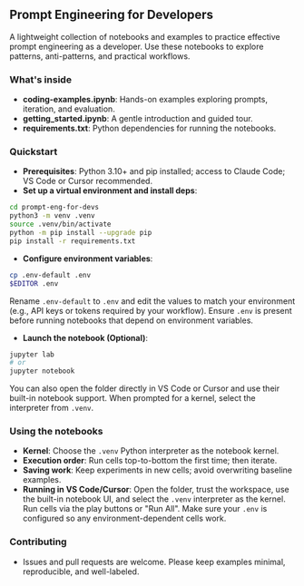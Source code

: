 ## Prompt Engineering for Developers
A lightweight collection of notebooks and examples to practice effective prompt engineering as a developer. Use these notebooks to explore patterns, anti-patterns, and practical workflows.

### What's inside
- **coding-examples.ipynb**: Hands-on examples exploring prompts, iteration, and evaluation.
- **getting_started.ipynb**: A gentle introduction and guided tour.
- **requirements.txt**: Python dependencies for running the notebooks.

### Quickstart
- **Prerequisites**: Python 3.10+ and pip installed; access to Claude Code; VS Code or Cursor recommended.
- **Set up a virtual environment and install deps**:

```bash
cd prompt-eng-for-devs
python3 -m venv .venv
source .venv/bin/activate
python -m pip install --upgrade pip
pip install -r requirements.txt
```

- **Configure environment variables**:

```bash
cp .env-default .env
$EDITOR .env
```

Rename `.env-default` to `.env` and edit the values to match your environment (e.g., API keys or tokens required by your workflow). Ensure `.env` is present before running notebooks that depend on environment variables.

- **Launch the notebook (Optional)**:

```bash
jupyter lab
# or
jupyter notebook
```

You can also open the folder directly in VS Code or Cursor and use their built-in notebook support. When prompted for a kernel, select the interpreter from `.venv`.

### Using the notebooks
- **Kernel**: Choose the `.venv` Python interpreter as the notebook kernel.
- **Execution order**: Run cells top-to-bottom the first time; then iterate.
- **Saving work**: Keep experiments in new cells; avoid overwriting baseline examples.
 - **Running in VS Code/Cursor**: Open the folder, trust the workspace, use the built-in notebook UI, and select the `.venv` interpreter as the kernel. Run cells via the play buttons or "Run All". Make sure your `.env` is configured so any environment-dependent cells work.

### Contributing
- Issues and pull requests are welcome. Please keep examples minimal, reproducible, and well-labeled.



